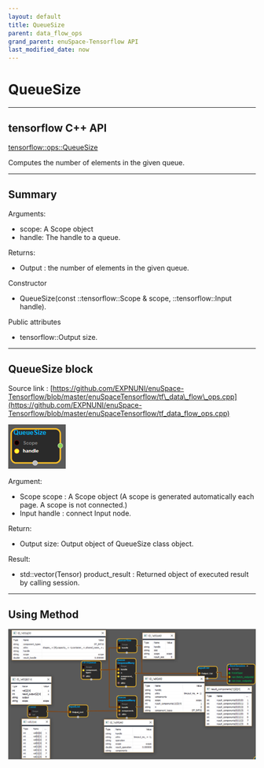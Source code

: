 ```yaml
--- 
layout: default 
title: QueueSize 
parent: data_flow_ops 
grand_parent: enuSpace-Tensorflow API 
last_modified_date: now 
--- 
```


# QueueSize

---

## tensorflow C++ API

[tensorflow::ops::QueueSize](https://www.tensorflow.org/api_docs/cc/class/tensorflow/ops/queue-size)

Computes the number of elements in the given queue.

---

## Summary

Arguments:

* scope: A Scope object
* handle: The handle to a queue.

Returns:

* Output : the number of elements in the given queue.

Constructor

* QueueSize\(const ::tensorflow::Scope & scope, ::tensorflow::Input handle\).

Public attributes

* tensorflow::Output size.

---

## QueueSize block

Source link : [https://github.com/EXPNUNI/enuSpace-Tensorflow/blob/master/enuSpaceTensorflow/tf\_data\_flow\_ops.cpp](https://github.com/EXPNUNI/enuSpace-Tensorflow/blob/master/enuSpaceTensorflow/tf_data_flow_ops.cpp)

![](./assets/dataflow_QueueSize_Symbol.png)

Argument:

* Scope scope : A Scope object \(A scope is generated automatically each page. A scope is not connected.\)
* Input handle : connect Input node.

Return:

* Output  size: Output object of QueueSize class object.

Result:

* std::vector\(Tensor\) product\_result : Returned object of executed result by calling session.

---

## Using Method

![](./assets/dataflow_QueueDequeueMany_Method.png)

